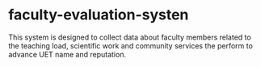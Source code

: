# faculty-evaluation-systen
This system is designed to collect data about faculty members related to the teaching load, scientific work and community services the perform to advance UET name and reputation.
